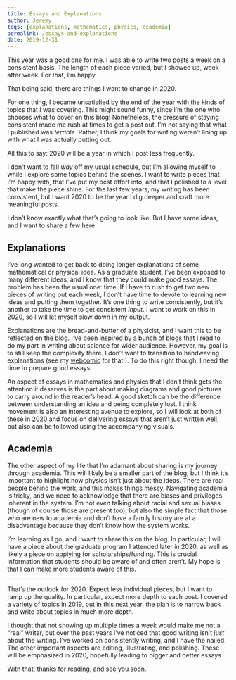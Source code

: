```yaml
---
title: Essays and Explanations
author: Jeremy
tags: [explanations, mathematics, physics, academia]
permalink: /essays-and-explanations
date: 2019-12-31
---
```


This year was a good one for me. I was able to write two posts a week on a consistent basis. The length of each piece varied, but I showed up, week after week. For that, I’m happy.

That being said, there are things I want to change in 2020.

For one thing, I became unsatisfied by the end of the year with the kinds of topics that I was covering. This might sound funny, since I’m the one who chooses what to cover on this blog! Nonetheless, the pressure of staying consistent made me rush at times to get a post out. I’m not saying that what I published was *terrible*. Rather, I think my goals for writing weren’t lining up with what I was actually putting out.

All this to say: 2020 will be a year in which I post less frequently.

I don’t want to fall *way* off my usual schedule, but I’m allowing myself to while I explore some topics behind the scenes. I want to write pieces that I’m happy with, that I’ve put my best effort into, and that I polished to a level that make the piece shine. For the last few years, my writing has been consistent, but I want 2020 to be the year I dig deeper and craft more meaningful posts.

I don’t know exactly what that’s going to look like. But I have some ideas, and I want to share a few here.

## Explanations

I’ve long wanted to get back to doing longer explanations of some mathematical or physical idea. As a graduate student, I’ve been exposed to many different ideas, and I know that they could make good essays. The problem has been the usual one: time. If I have to rush to get two new pieces of writing out each week, I don’t have time to devote to learning new ideas and putting them together. It’s one thing to write consistently, but it’s another to take the time to get consistent *input*. I want to work on this in 2020, so I will let myself slow down in my output.

Explanations are the bread-and-butter of a physicist, and I want this to be reflected on the blog. I’ve been inspired by a bunch of blogs that I read to do my part in writing about science for wider audience. However, my goal is to still keep the complexity there. I don’t want to transition to handwaving explanations (see my [webcomic](https://handwaving.ca) for that!). To do this right though, I need the time to prepare good essays.

An aspect of essays in mathematics and physics that I don’t think gets the attention it deserves is the part about making diagrams and good pictures to carry around in the reader’s head. A good sketch can be the difference between understanding an idea and being completely lost. I think movement is also an interesting avenue to explore, so I will look at both of these in 2020 and focus on delivering essays that aren’t just written well, but also can be followed using the accompanying visuals.

## Academia

The other aspect of my life that I’m adamant about sharing is my journey through academia. This will likely be a smaller part of the blog, but I think it’s important to highlight how physics isn’t just about the ideas. There are real people behind the work, and this makes things messy. Navigating academia is tricky, and we need to acknowledge that there are biases and privileges inherent in the system. I’m not even talking about racial and sexual biases (though of course those are present too), but also the simple fact that those who are new to academia and don’t have a family history are at a disadvantage because they don’t know how the system works.

I’m learning as I go, and I want to share this on the blog. In particular, I will have a piece about the graduate program I attended later in 2020, as well as likely a piece on applying for scholarships/funding. This is crucial information that students should be aware of and often aren’t. My hope is that I can make more students aware of this.

---

That’s the outlook for 2020. Expect less individual pieces, but I want to ramp up the quality. In particular, expect more depth to each post. I covered a variety of topics in 2019, but in this next year, the plan is to narrow back and write about topics in much more depth.

I thought that not showing up multiple times a week would make me not a “real” writer, but over the past years I’ve noticed that good writing isn’t *just* about the writing. I’ve worked on consistently writing, and I have the nailed. The other important aspects are editing, illustrating, and polishing. These will be emphasized in 2020, hopefully leading to bigger and better essays.

With that, thanks for reading, and see you soon.
